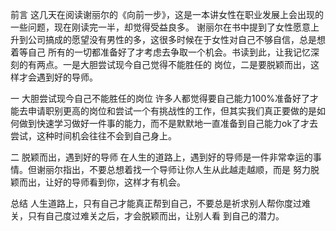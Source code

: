 前言
这几天在阅读谢丽尔的《向前一步》，这是一本讲女性在职业发展上会出现的一些问题，现在刚读完一半，却觉得受益良多。
谢丽尔在书中提到了女性愿意上升到公司搞成的愿望没有男性的多，这很多时候在于女性对自己不够自信，总是想着等自己
所有的一切都准备好了才考虑去争取一个机会。书读到此，让我记忆深刻的有两点。一是大胆尝试现今自己觉得不能胜任的
岗位，二是要脱颖而出，这样才会遇到好的导师。

一 大胆尝试现今自己不能胜任的岗位
许多人都觉得要自己能力100%准备好了才能去申请职别更高的岗位和尝试一个有挑战性的工作，但其实我们真正要做的是如
何做到快速学习做好一件事的能力，而不是默默地一直准备到自己能力ok了才去尝试，这种时间机会往往不会到自己身上。

二 脱颖而出，遇到好的导师
在人生的道路上，遇到好的导师是一件非常幸运的事情。但谢丽尔指出，不要总想着找一个导师让你人生从此越走越顺，而是
努力脱颖而出，让好的导师看到你，这样才有机会。

总结
人生道路上，只有自己才能真正帮到自己，不要总是祈求别人帮你度过难关，只有自己度过难关之后，才会脱颖而出，让别人看
到自己的潜力。


